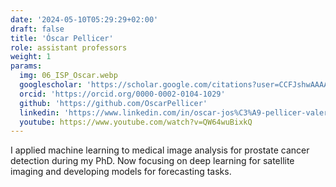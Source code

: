 ```yaml
---
date: '2024-05-10T05:29:29+02:00'
draft: false
title: 'Óscar Pellicer'
role: assistant professors
weight: 1
params:
  img: 06_ISP_Oscar.webp
  googlescholar: 'https://scholar.google.com/citations?user=CCFJshwAAAAJ'
  orcid: 'https://orcid.org/0000-0002-0104-1029'
  github: 'https://github.com/OscarPellicer'
  linkedin: 'https://www.linkedin.com/in/oscar-jos%C3%A9-pellicer-valero-9baab9128'
  youtube: https://www.youtube.com/watch?v=QW64wuBixkQ
---
```


I applied machine learning to medical image analysis for prostate cancer detection during my PhD. Now focusing on deep learning for satellite imaging and developing models for forecasting tasks.
